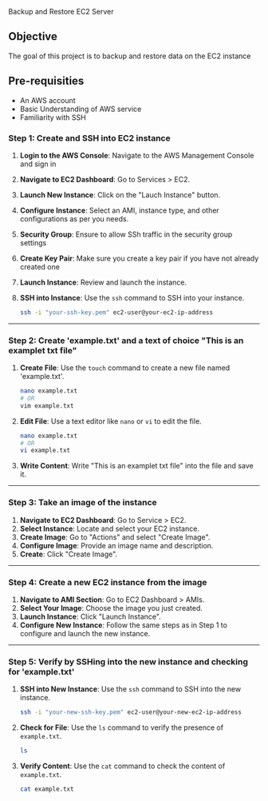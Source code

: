  Backup and Restore EC2 Server

## Objective 

The goal of this project is to backup and restore data on the EC2 instance 

## Pre-requisities 

- An AWS account
- Basic Understanding of AWS  service
- Familiarity with SSH

### Step 1: Create and SSH into EC2 instance 

1. **Login to the AWS Console**: Navigate to the AWS Management Console and sign in
2. **Navigate to EC2 Dashboard**: Go to Services > EC2.
3. **Launch New Instance**: Click on the "Lauch Instance" button.
4. **Configure Instance**: Select an AMI, instance type, and other configurations as per you needs.
5. **Security Group**: Ensure to allow SSh traffic in the security group settings
6. **Create Key Pair**: Make sure you create a key pair if you have not already created one
7. **Launch Instance**: Review and launch the instance.
8. **SSH into Instance**: Use the `ssh` command to SSH into your instance.

    ```bash
    ssh -i "your-ssh-key.pem" ec2-user@your-ec2-ip-address
    ```
---

### Step 2: Create 'example.txt' and a text of choice "This is an examplet txt file"

1. **Create File**: Use the `touch` command to create a new file named 'example.txt'.

    ```bash
    nano example.txt
    # OR
    vim example.txt
    ```
2. **Edit File**: Use a text editor like `nano` or `vi` to edit the file.

    ```bash
    nano example.txt
    # OR
    vi example.txt
    ```
3. **Write Content**: Write "This is an examplet txt file" into the file and save it.

---

### Step 3: Take an image of the instance

1. **Navigate to EC2 Dashboard**: Go to Service > EC2.
2. **Select Instance**: Locate and select your EC2 instance.
3. **Create Image**: Go to "Actions" and select "Create Image".
4. **Configure Image**: Provide an image name and description.
5. **Create**: Click "Create Image".

---

### Step 4: Create a new EC2 instance from the image 

1. **Navigate to AMI Section**: Go to EC2 Dashboard > AMIs.
2. **Select Your Image**: Choose the image you just created.
3. **Launch Instance**: Click "Launch Instance".
4. **Configure New Instance**: Follow the same steps as in Step 1 to configure and launch the new instance.

---

### Step 5: Verify by SSHing into the new instance and checking for 'example.txt'

1. **SSH into New Instance**: Use the `ssh` command to SSH into the new instance.

    ```bash
    ssh -i "your-new-ssh-key.pem" ec2-user@your-new-ec2-ip-address
    ```

2. **Check for File**: Use the `ls` command to verify the presence of `example.txt`.

    ```bash
    ls
    ```

3. **Verify Content**: Use the `cat` command to check the content of `example.txt`.

    ```bash
    cat example.txt
    ```

